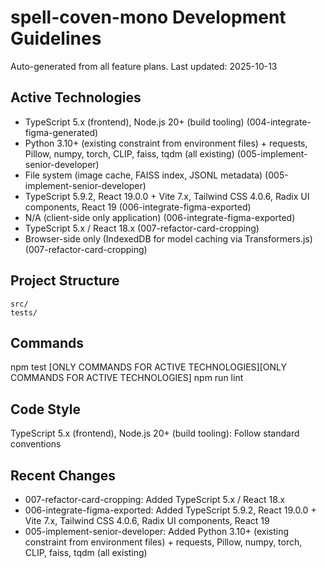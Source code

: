# spell-coven-mono Development Guidelines

Auto-generated from all feature plans. Last updated: 2025-10-13

## Active Technologies
- TypeScript 5.x (frontend), Node.js 20+ (build tooling) (004-integrate-figma-generated)
- Python 3.10+ (existing constraint from environment files) + requests, Pillow, numpy, torch, CLIP, faiss, tqdm (all existing) (005-implement-senior-developer)
- File system (image cache, FAISS index, JSONL metadata) (005-implement-senior-developer)
- TypeScript 5.9.2, React 19.0.0 + Vite 7.x, Tailwind CSS 4.0.6, Radix UI components, React 19 (006-integrate-figma-exported)
- N/A (client-side only application) (006-integrate-figma-exported)
- TypeScript 5.x / React 18.x (007-refactor-card-cropping)
- Browser-side only (IndexedDB for model caching via Transformers.js) (007-refactor-card-cropping)

## Project Structure
```
src/
tests/
```

## Commands
npm test [ONLY COMMANDS FOR ACTIVE TECHNOLOGIES][ONLY COMMANDS FOR ACTIVE TECHNOLOGIES] npm run lint

## Code Style
TypeScript 5.x (frontend), Node.js 20+ (build tooling): Follow standard conventions

## Recent Changes
- 007-refactor-card-cropping: Added TypeScript 5.x / React 18.x
- 006-integrate-figma-exported: Added TypeScript 5.9.2, React 19.0.0 + Vite 7.x, Tailwind CSS 4.0.6, Radix UI components, React 19
- 005-implement-senior-developer: Added Python 3.10+ (existing constraint from environment files) + requests, Pillow, numpy, torch, CLIP, faiss, tqdm (all existing)

<!-- MANUAL ADDITIONS START -->
<!-- MANUAL ADDITIONS END -->
